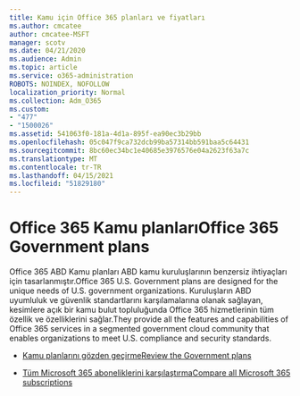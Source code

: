 ```yaml
---
title: Kamu için Office 365 planları ve fiyatları
ms.author: cmcatee
author: cmcatee-MSFT
manager: scotv
ms.date: 04/21/2020
ms.audience: Admin
ms.topic: article
ms.service: o365-administration
ROBOTS: NOINDEX, NOFOLLOW
localization_priority: Normal
ms.collection: Adm_O365
ms.custom:
- "477"
- "1500026"
ms.assetid: 541063f0-181a-4d1a-895f-ea90ec3b29bb
ms.openlocfilehash: 05c047f9ca732dcb99ba57314bb591baa5c64431
ms.sourcegitcommit: 8bc60ec34bc1e40685e3976576e04a2623f63a7c
ms.translationtype: MT
ms.contentlocale: tr-TR
ms.lasthandoff: 04/15/2021
ms.locfileid: "51829180"
---
```

# <a name="office-365-government-plans"></a><span data-ttu-id="da8b7-102">Office 365 Kamu planları</span><span class="sxs-lookup"><span data-stu-id="da8b7-102">Office 365 Government plans</span></span>

<span data-ttu-id="da8b7-103">Office 365 ABD Kamu planları ABD kamu kuruluşlarının benzersiz ihtiyaçları için tasarlanmıştır.</span><span class="sxs-lookup"><span data-stu-id="da8b7-103">Office 365 U.S. Government plans are designed for the unique needs of U.S. government organizations.</span></span> <span data-ttu-id="da8b7-104">Kuruluşların ABD uyumluluk ve güvenlik standartlarını karşılamalarına olanak sağlayan, kesimlere açık bir kamu bulut topluluğunda Office 365 hizmetlerinin tüm özellik ve özelliklerini sağlar.</span><span class="sxs-lookup"><span data-stu-id="da8b7-104">They provide all the features and capabilities of Office 365 services in a segmented government cloud community that enables organizations to meet U.S. compliance and security standards.</span></span>
  
- [<span data-ttu-id="da8b7-105">Kamu planlarını gözden geçirme</span><span class="sxs-lookup"><span data-stu-id="da8b7-105">Review the Government plans</span></span>](https://products.office.com/government/compare-office-365-government-plans)

- [<span data-ttu-id="da8b7-106">Tüm Microsoft 365 aboneliklerini karşılaştırma</span><span class="sxs-lookup"><span data-stu-id="da8b7-106">Compare all Microsoft 365 subscriptions</span></span>](https://products.office.com/business/compare-more-office-365-for-business-plans)